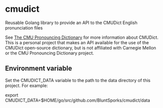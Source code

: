 # cmudict
Reusable Golang library to provide an API to the CMUDict English pronunciation files

See [The CMU Pronouncing Dictionary](http://www.speech.cs.cmu.edu/cgi-bin/cmudict) for more information about CMUDict.
This is a personal project that makes an API available for the use of the CMUDict open-source dictionary, but is not
affiliated with Carnegie Mellon or the CMU Pronouncing Dictionary project.

## Environment variable
Set the CMUDICT_DATA variable to the path to the data directory of this project. For example:

export CMUDICT_DATA=$HOME/go/src/github.com/BluntSporks/cmudict/data
